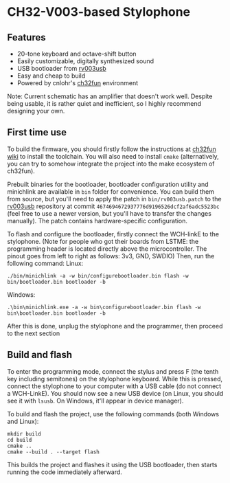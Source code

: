 # CH32-V003-based Stylophone

## Features
* 20-tone keyboard and octave-shift button
* Easily customizable, digitally synthesized sound
* USB bootloader from [rv003usb](https://github.com/cnlohr/rv003usb)
* Easy and cheap to build
* Powered by cnlohr's [ch32fun](https://github.com/cnlohr/ch32fun) environment

Note: Current schematic has an amplifier that doesn't work well.
Despite being usable, it is rather quiet and inefficient, so I highly recommend designing your own.

## First time use
To build the firmware, you should firstly follow the instructions at [ch32fun wiki](https://github.com/cnlohr/ch32fun/wiki/Installation) to install the toolchain.
You will also need to install `cmake` (alternatively, you can try to somehow integrate the project into the make ecosystem of ch32fun).



Prebuilt binaries for the bootloader, bootloader configuration utility and minichlink are available in `bin` folder for convenience.
You can build them from source, but you'll need to apply the patch in `bin/rv003usb.patch` to the [rv003usb](https://github.com/cnlohr/rv003usb) repository at commit `4674694672937776d9196526dcf2af6adc5523bc` (feel free to use a newer version, but you'll have to transfer the changes manually).
The patch contains hardware-specific configuration.

To flash and configure the bootloader, firstly connect the WCH-linkE to the stylophone. (Note for people who got their boards from LSTME: the programming header is located directly above the microcontroller. The pinout goes from left to right as follows: 3v3, GND, SWDIO)
Then, run the following command:
Linux:
```shell
./bin/minichlink -a -w bin/configurebootloader.bin flash -w bin/bootloader.bin bootloader -b
```

Windows:
```shell
.\bin\minichlink.exe -a -w bin\configurebootloader.bin flash -w bin\bootloader.bin bootloader -b
```

After this is done, unplug the stylophone and the programmer, then proceed to the next section

## Build and flash
To enter the programming mode, connect the stylus and press F (the tenth key including semitones) on the stylophone keyboard.
While this is pressed, connect the stylophone to your computer with a USB cable (do not connect a WCH-LinkE).
You should now see a new USB device (on Linux, you should see it with `lsusb`. On Windows, it'll appear in device manager).

To build and flash the project, use the following commands (both Windows and Linux):
```shell
mkdir build
cd build
cmake ..
cmake --build . --target flash
```
This builds the project and flashes it using the USB bootloader, then starts running the code immediately afterward.